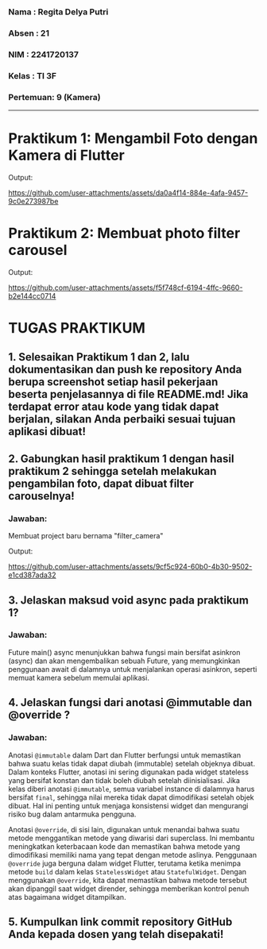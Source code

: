 ### Nama    : Regita Delya Putri
### Absen   : 21
### NIM     : 2241720137
### Kelas   : TI 3F
### Pertemuan: 9 (Kamera)
---

# Praktikum 1: Mengambil Foto dengan Kamera di Flutter
Output:

https://github.com/user-attachments/assets/da0a4f14-884e-4afa-9457-9c0e273987be

# Praktikum 2: Membuat photo filter carousel
Output:

https://github.com/user-attachments/assets/f5f748cf-6194-4ffc-9660-b2e144cc0714

# TUGAS PRAKTIKUM

## 1. Selesaikan Praktikum 1 dan 2, lalu dokumentasikan dan push ke repository Anda berupa screenshot setiap hasil pekerjaan beserta penjelasannya di file README.md! Jika terdapat error atau kode yang tidak dapat berjalan, silakan Anda perbaiki sesuai tujuan aplikasi dibuat!

## 2. Gabungkan hasil praktikum 1 dengan hasil praktikum 2 sehingga setelah melakukan pengambilan foto, dapat dibuat filter carouselnya!
### Jawaban:

Membuat project baru bernama "filter_camera"

Output:

https://github.com/user-attachments/assets/9cf5c924-60b0-4b30-9502-e1cd387ada32

## 3. Jelaskan maksud void async pada praktikum 1?
### Jawaban:

Future<void> main() async menunjukkan bahwa fungsi main bersifat asinkron (async) dan akan mengembalikan sebuah Future<void>, yang memungkinkan penggunaan await di dalamnya untuk menjalankan operasi asinkron, seperti memuat kamera sebelum memulai aplikasi.

## 4. Jelaskan fungsi dari anotasi @immutable dan @override ?
### Jawaban:

Anotasi `@immutable` dalam Dart dan Flutter berfungsi untuk memastikan bahwa suatu kelas tidak dapat diubah (immutable) setelah objeknya dibuat. Dalam konteks Flutter, anotasi ini sering digunakan pada widget stateless yang bersifat konstan dan tidak boleh diubah setelah diinisialisasi. Jika kelas diberi anotasi `@immutable`, semua variabel instance di dalamnya harus bersifat `final`, sehingga nilai mereka tidak dapat dimodifikasi setelah objek dibuat. Hal ini penting untuk menjaga konsistensi widget dan mengurangi risiko bug dalam antarmuka pengguna.

Anotasi `@override`, di sisi lain, digunakan untuk menandai bahwa suatu metode menggantikan metode yang diwarisi dari superclass. Ini membantu meningkatkan keterbacaan kode dan memastikan bahwa metode yang dimodifikasi memiliki nama yang tepat dengan metode aslinya. Penggunaan `@override` juga berguna dalam widget Flutter, terutama ketika menimpa metode `build` dalam kelas `StatelessWidget` atau `StatefulWidget`. Dengan menggunakan `@override`, kita dapat memastikan bahwa metode tersebut akan dipanggil saat widget dirender, sehingga memberikan kontrol penuh atas bagaimana widget ditampilkan.

## 5. Kumpulkan link commit repository GitHub Anda kepada dosen yang telah disepakati!
